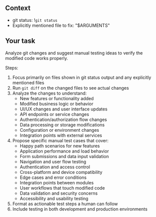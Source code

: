 ## Context

- git status: !`git status`
- Explicitly mentioned file to fix: "$ARGUMENTS"

## Your task

Analyze git changes and suggest manual testing ideas to verify the modified code works properly.

Steps:
1. Focus primarily on files shown in git status output and any explicitly mentioned files
2. Run `git diff` on the changed files to see actual changes 
3. Analyze the changes to understand:
   - New features or functionality added
   - Modified business logic or behavior
   - UI/UX changes and user interface updates
   - API endpoints or service changes
   - Authentication/authorization flow changes
   - Data processing or storage modifications
   - Configuration or environment changes
   - Integration points with external services
4. Propose specific manual test cases that cover:
   - Happy path scenarios for new features
   - Application performance and load behavior
   - Form submissions and data input validation
   - Navigation and user flow testing
   - Authentication and access control
   - Cross-platform and device compatibility
   - Edge cases and error conditions
   - Integration points between modules
   - User workflows that touch modified code
   - Data validation and security concerns
   - Accessibility and usability testing
5. Format as actionable test steps a human can follow
6. Include testing in both development and production environments